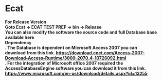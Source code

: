 # Ecat

<b> For Release Version </br> 
    Goto Ecat -> ECAT TEST PREP -> bin -> Release </br> 
    You can also modify the software the source code and full Database base available here </br> 
<b> Dependency <b> </br> 
   . The Database is dependent on Microsoft Access 2007 you can download from this link. https://download.cnet.com/Access-2007-Download-Access-Runtime/3000-2070_4-10726092.html </br> 
   . For the integration of Microsoft office 2007 required the AccessDatabaseEngine software you can download it from this link. https://www.microsoft.com/en-us/download/details.aspx?id=13255 </br> 
  

